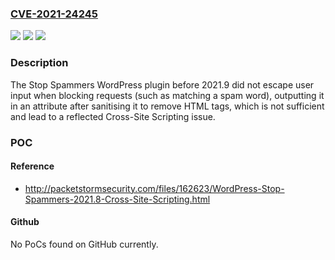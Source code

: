 ### [CVE-2021-24245](https://cve.mitre.org/cgi-bin/cvename.cgi?name=CVE-2021-24245)
![](https://img.shields.io/static/v1?label=Product&message=Stop%20Spammers&color=blue)
![](https://img.shields.io/static/v1?label=Version&message=2021.9%3C%202021.9%20&color=brighgreen)
![](https://img.shields.io/static/v1?label=Vulnerability&message=CWE-79%20Cross-site%20Scripting%20(XSS)&color=brighgreen)

### Description

The Stop Spammers WordPress plugin before 2021.9 did not escape user input when blocking requests (such as matching a spam word), outputting it in an attribute after sanitising it to remove HTML tags, which is not sufficient and lead to a reflected Cross-Site Scripting issue.

### POC

#### Reference
- http://packetstormsecurity.com/files/162623/WordPress-Stop-Spammers-2021.8-Cross-Site-Scripting.html

#### Github
No PoCs found on GitHub currently.

